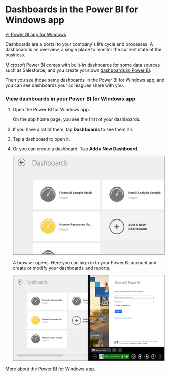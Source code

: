 ﻿<properties 
   pageTitle="Dashboards in the Power BI for Windows app"
   description="Dashboards in the Power BI for Windows app"
   services="powerbi" 
   documentationCenter="" 
   authors="v-aljenk" 
   manager="mblythe" 
   editor=""
   tags=""/>
 
<tags
   ms.service="powerbi"
   ms.devlang="NA"
   ms.topic="article"
   ms.tgt_pltfrm="NA"
   ms.workload="powerbi"
   ms.date="10/14/2015"
   ms.author="v-aljenk"/>

# Dashboards in the Power BI for Windows app

[← Power BI app for Windows](https://support.powerbi.com/knowledgebase/topics/75729-power-bi-app-for-windows)

Dashboards are a portal to your company's life cycle and processes. A dashboard is an overview, a single place to monitor the current state of the business.

Microsoft Power BI comes with built-in dashboards for some data sources such as Salesforce, and you create your own [dashboards in Power BI](http://support.powerbi.com/knowledgebase/articles/424868-dashboards-in-power-bi).

Then you see those same dashboards in the Power BI for Windows app, and you can see dashboards your colleagues share with you.

### View dashboards in your Power BI for Windows app

1.  Open the Power BI for Windows app.

    On the app home page, you see the first of your dashboards.

2.  If you have a lot of them, tap **Dashboards** to see them all.

3.  Tap a dashboard to open it.

4.  Or you can create a dashboard: Tap **Add a New Dashboard.** 

    ![](media/powerbi-mobile-dashboards-in-the-windows-app/PBI_WinAppDashHome.png)

    A browser opens. Here you can sign in to your Power BI account and create or modify your dashboards and reports.

    ![](media/powerbi-mobile-dashboards-in-the-windows-app/PBI_WinAppSplitScrn.png)


More about the [Power BI for Windows app](http://support.powerbi.com/knowledgebase/articles/510917-get-started-with-the-power-bi-for-windows-app).

